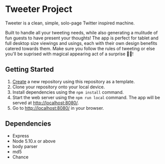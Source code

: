 # Tweeter Project

Tweeter is a clean, simple, solo-page Twitter inspired machine. 

Built to handle all your tweeting needs, while also generating a mulitude of fun guests to have present your thoughts!
The app is perfect for tablet and full desktop size viewings and usings, each with their own design benefits catered towards them. Make sure you follow the rules of tweeting or else you'll be suprised with magical appearing act of a surprise 🔴🔴!


## Getting Started

1. [Create](https://docs.github.com/en/repositories/creating-and-managing-repositories/creating-a-repository-from-a-template) a new repository using this repository as a template.
2. Clone your repository onto your local device.
3. Install dependencies using the `npm install` command.
3. Start the web server using the `npm run local` command. The app will be served at <http://localhost:8080/>.
4. Go to <http://localhost:8080/> in your browser.

## Dependencies

- Express
- Node 5.10.x or above
- body parser
- md5
- Chance